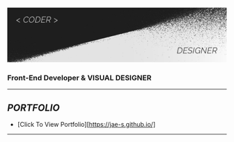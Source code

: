 ![Portfolio](images/portfolio_cover.png)

### Front-End Developer & VISUAL DESIGNER
---

*PORTFOLIO*
---
- [Click To View Portfolio][https://jae-s.github.io/]
---
